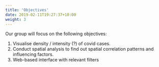 ```yaml
---
title: 'Objectives'
date: 2019-02-11T19:27:37+10:00
weight: 3
---
```



Our group will focus on the following objectives:

1. Visualise density / intensity (?) of covid cases.
2. Conduct spatial analysis to find out spatial correlation patterns and influencing factors.
3. Web-based interface with relevant filters
